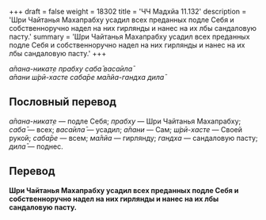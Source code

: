 +++
draft = false
weight = 18302
title = 'ЧЧ Мадхйа 11.132'
description = 'Шри Чайтанья Махапрабху усадил всех преданных подле Себя и собственноручно надел на них гирлянды и нанес на их лбы сандаловую пасту.'
summary = 'Шри Чайтанья Махапрабху усадил всех преданных подле Себя и собственноручно надел на них гирлянды и нанес на их лбы сандаловую пасту.'
+++

_а̄пана-никат̣е прабху саба̄ васа̄ила̄  
а̄пани ш́рӣ-хасте саба̄ре ма̄лйа-гандха дила̄_

## Пословный перевод

_а̄пана_\-_никат̣е_ — подле Себя; _прабху_ — Шри Чайтанья Махапрабху; _саба̄_ — всех; _васа̄ила̄_ — усадил; _а̄пани_ — Сам; _ш́рӣ_\-_хасте_ — Своей рукой; _саба̄ре_ — всем; _ма̄лйа_ — гирлянду; _гандха_ — сандаловую пасту; _дила̄_ — поднес.

## Перевод

**Шри Чайтанья Махапрабху усадил всех преданных подле Себя и собственноручно надел на них гирлянды и нанес на их лбы сандаловую пасту.**
